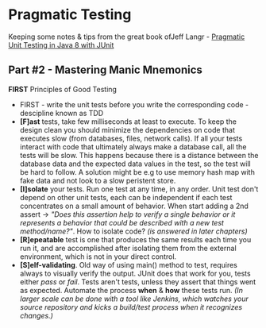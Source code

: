 # Pragmatic Testing

Keeping some notes & tips from the great book ofJeff Langr - [Pragmatic Unit Testing in Java 8 with JUnit](https://pragprog.com/book/utj2/pragmatic-unit-testing-in-java-8-with-junit)

## Part #2 - Mastering Manic Mnemonics


**FIRST** Principles of Good Testing
  * FIRST - write the unit tests before you write the corresponding code - descipline known as TDD
  * **[F]ast** tests, take few milliseconds at least to execute. 
  To keep the design clean you should minimize the dependencies on code that executes slow (from databases, files, network calls). If all your tests interact with code that ultimately always make a database call, all the tests will be slow. This happens because there is a distance between the database data and the expected data values in the test, so the test will be hard to follow. A solution might be e.g to use memory hash map with fake data and not look to a slow peristent store.
  * **[I]solate** your tests. Run one test at any time, in any order. Unit test don't depend on other unit tests, each can be independent if each test concentrates on a small amount of behavior.
When start adding a 2nd assert -> _"Does this assertion help to verify a single behavior or it represents a behavior that could be described with a new test method/name?"_. How to isolate code? _(is answered in later chapters)_
 * **[R]epeatable** test is one that produces the same results each time you run it, and are accomplished after isolating them from the external environment, which is not in your direct control. 
 * **[S]elf-validating**. Old way of using main() method to test, requires always to visually verify the output. JUnit does that work for you, tests either _pass_ or _fail_. Tests aren't tests, unless they assert that things went as expected. Automate the process __when__ & __how__ these tests run. _(In larger scale can be done with a tool like Jenkins, which watches your source repository and kicks a build/test process when it recognizes changes.)_
